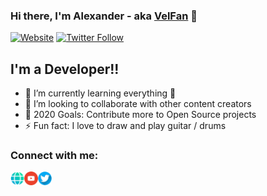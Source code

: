 ### Hi there, I'm Alexander - aka [VelFan][website] 👋

[![Website](https://img.shields.io/website?label=VelFan.ru&style=for-the-badge&url=https%3A%2F%2Fvelfan.ru)](https://velfan.ru)
[![Twitter Follow](https://img.shields.io/twitter/follow/AlexanderVF6?color=1DA1F2&logo=twitter&style=for-the-badge)](https://twitter.com/intent/follow?original_referer=https%3A%2F%2Fgithub.com%2FAlexanderVF6&screen_name=AlexanderVF6)

## I'm a Developer!!

- 🌱 I’m currently learning everything 🤣
- 👯 I’m looking to collaborate with other content creators
- 🥅 2020 Goals: Contribute more to Open Source projects
- ⚡ Fun fact: I love to draw and play guitar / drums

### Connect with me:

[<img align="left" alt="VelFan.ru" width="22px" src="https://github.com/AlexVin-Dev/AlexVin-Dev/blob/main/img/web.png?raw=true" />][website]
[<img align="left" alt="VelFan | YouTube" width="22px" src="https://github.com/AlexVin-Dev/AlexVin-Dev/blob/main/img/youtube.png?raw=true" />][youtube]
[<img align="left" alt="VelFan | Twitter" width="22px" src="https://github.com/AlexVin-Dev/AlexVin-Dev/blob/main/img/twitter.png?raw=true" />][twitter]
<br />


<br />
<br />


[website]: https://velfan.ru
[twitter]: https://twitter.com/AlexanderVF6
[youtube]: https://www.youtube.com/channel/UCGswSoS5LvrV9PyHX9GUg_w

